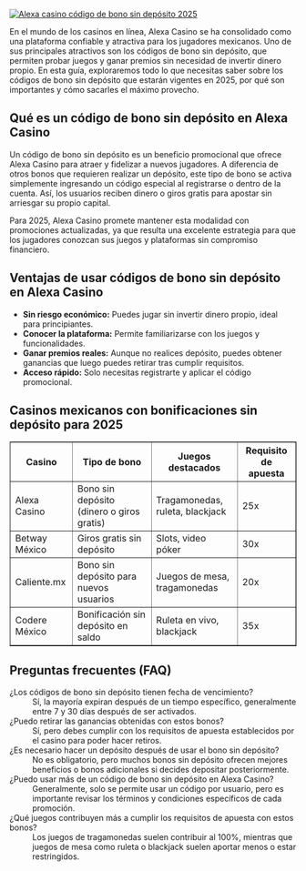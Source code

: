 [![Alexa casino código de bono sin depósito 2025](https://123-caf.pages.dev/gitsignup.png)](https://vrmoo.ru/Bt82HjjY)

<p>En el mundo de los casinos en línea, Alexa Casino se ha consolidado como una plataforma confiable y atractiva para los jugadores mexicanos. Uno de sus principales atractivos son los códigos de bono sin depósito, que permiten probar juegos y ganar premios sin necesidad de invertir dinero propio. En esta guía, exploraremos todo lo que necesitas saber sobre los códigos de bono sin depósito que estarán vigentes en 2025, por qué son importantes y cómo sacarles el máximo provecho.</p>  <h2>Qué es un código de bono sin depósito en Alexa Casino</h2> <p>Un código de bono sin depósito es un beneficio promocional que ofrece Alexa Casino para atraer y fidelizar a nuevos jugadores. A diferencia de otros bonos que requieren realizar un depósito, este tipo de bono se activa simplemente ingresando un código especial al registrarse o dentro de la cuenta. Así, los usuarios reciben dinero o giros gratis para apostar sin arriesgar su propio capital.</p> <p>Para 2025, Alexa Casino promete mantener esta modalidad con promociones actualizadas, ya que resulta una excelente estrategia para que los jugadores conozcan sus juegos y plataformas sin compromiso financiero.</p>  <h2>Ventajas de usar códigos de bono sin depósito en Alexa Casino</h2> <ul> <li><strong>Sin riesgo económico:</strong> Puedes jugar sin invertir dinero propio, ideal para principiantes.</li> <li><strong>Conocer la plataforma:</strong> Permite familiarizarse con los juegos y funcionalidades.</li> <li><strong>Ganar premios reales:</strong> Aunque no realices depósito, puedes obtener ganancias que luego puedes retirar tras cumplir requisitos.</li> <li><strong>Acceso rápido:</strong> Solo necesitas registrarte y aplicar el código promocional.</li> </ul>  <h2>Casinos mexicanos con bonificaciones sin depósito para 2025</h2> <table border="1" cellspacing="0" cellpadding="8"> <thead> <tr> <th>Casino</th> <th>Tipo de bono</th> <th>Juegos destacados</th> <th>Requisito de apuesta</th> </tr> </thead> <tbody> <tr> <td>Alexa Casino</td> <td>Bono sin depósito (dinero o giros gratis)</td> <td>Tragamonedas, ruleta, blackjack</td> <td>25x</td> </tr> <tr> <td>Betway México</td> <td>Giros gratis sin depósito</td> <td>Slots, video póker</td> <td>30x</td> </tr> <tr> <td>Caliente.mx</td> <td>Bono sin depósito para nuevos usuarios</td> <td>Juegos de mesa, tragamonedas</td> <td>20x</td> </tr> <tr> <td>Codere México</td> <td>Bonificación sin depósito en saldo</td> <td>Ruleta en vivo, blackjack</td> <td>35x</td> </tr> </tbody> </table>  <h2>Preguntas frecuentes (FAQ)</h2> <dl> <dt>¿Los códigos de bono sin depósito tienen fecha de vencimiento?</dt> <dd>Sí, la mayoría expiran después de un tiempo específico, generalmente entre 7 y 30 días después de ser activados.</dd>  <dt>¿Puedo retirar las ganancias obtenidas con estos bonos?</dt> <dd>Sí, pero debes cumplir con los requisitos de apuesta establecidos por el casino para poder hacer retiros.</dd>  <dt>¿Es necesario hacer un depósito después de usar el bono sin depósito?</dt> <dd>No es obligatorio, pero muchos bonos sin depósito ofrecen mejores beneficios o bonos adicionales si decides depositar posteriormente.</dd>  <dt>¿Puedo usar más de un código de bono sin depósito en Alexa Casino?</dt> <dd>Generalmente, solo se permite usar un código por usuario, pero es importante revisar los términos y condiciones específicos de cada promoción.</dd>  <dt>¿Qué juegos contribuyen más a cumplir los requisitos de apuesta con estos bonos?</dt> <dd>Los juegos de tragamonedas suelen contribuir al 100%, mientras que juegos de mesa como ruleta o blackjack suelen aportar menos o estar restringidos.</dd> </dl>